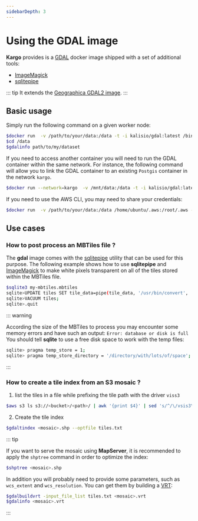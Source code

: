```yaml
---
sidebarDepth: 3
---
```


# Using the GDAL image

**Kargo** provides is a [GDAL](https://www.gdal.org/index.html) docker image shipped with a set of additional tools:
* [ImageMagick](https://www.imagemagick.org/)
* [sqlitepipe](https://github.com/icetan/sqlitepipe)

::: tip
It extends the [Geographica GDAL2 image](https://hub.docker.com/r/geographica/gdal2/).
:::

## Basic usage

Simply run the following command on a given worker node:

```bash
$docker run  -v /path/to/your/data:/data -t -i kalisio/gdal:latest /bin/bash
$cd /data
$gdalinfo path/to/my/dataset
```

If you need to access another container you will need to run the GDAL container within the same network. For instance, the following command will allow you to link the GDAL container to an existing `Postgis` container in the network `kargo`.

```bash
$docker run --network=kargo  -v /mnt/data:/data -t -i kalisio/gdal:latest /bin/bash
```

If you need to use the AWS CLI, you may need to share your credentials:

```bash
$docker run  -v /path/to/your/data:/data /home/ubuntu/.aws:/root/.aws -t -i kalisio/gdal:latest /bin/bash
```

## Use cases

### How to post process an MBTiles file ?

The **gdal** image comes with the [sqlitepipe](https://github.com/icetan/sqlitepipe) utility that can be used for this purpose. The following example shows how to use **sqlitepipe** and [ImageMagick](https://www.imagemagick.org/) to make white pixels transparent on all of the tiles stored within the MBTiles file.

```bash
$sqlite3 my-mbtiles.mbtiles
sqlite>UPDATE tiles SET tile_data=pipe(tile_data, '/usr/bin/convert', '-transparent', 'white', 'png:-', 'png:-');
sqlite>VACUUM tiles;
sqlite>.quit
```

::: warning

According the size of the MBTiles to process you may encounter some memory errors and have such an output: `Error: database or disk is full` 
You should tell **sqlite** to use a free disk space to work with the temp files:

```bash
sqlite> pragma temp_store = 1;
sqlite> pragma temp_store_directory = '/directory/with/lots/of/space';
```
:::

### How to create a tile index from an S3 mosaic ?

1. list the tiles in a file while prefixing the tile path with the driver `viss3`

```bash
$aws s3 ls s3://<bucket>/<path>/ | awk '{print $4}' | sed 's/^/\/vsis3\/<bucket>\/<path>\//' > tiles.txt
```

2. Create the tile index

```bash
$gdaltindex <mosaic>.shp --optfile tiles.txt
```

::: tip

If you want to serve the mosaic using **MapServer**, it is recommended to apply the `shptree` command in order
to optimize the index:

```bash
$shptree <mosaic>.shp
```

In addition you will probably need to provide some parameters, such as `wcs_extent` and `wcs_resolution`. You can get them by building a [VRT](https://gdal.org/drivers/raster/vrt.html):

```bash
$gdalbuildvrt -input_file_list tiles.txt <mosaic>.vrt
$gdalinfo <mosaic>.vrt
```
:::
